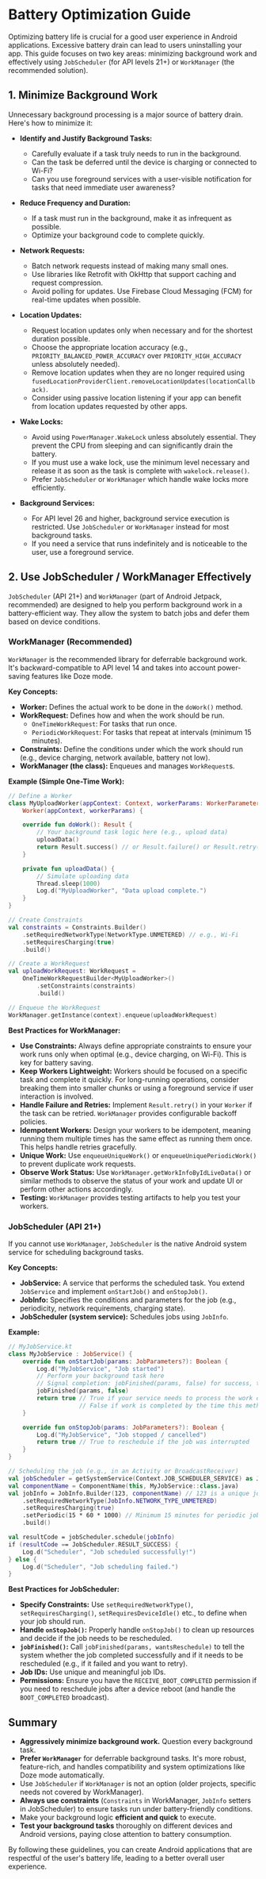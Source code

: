 # Battery Optimization Guide

Optimizing battery life is crucial for a good user experience in Android applications. Excessive battery drain can lead to users uninstalling your app. This guide focuses on two key areas: minimizing background work and effectively using `JobScheduler` (for API levels 21+) or `WorkManager` (the recommended solution).

## 1. Minimize Background Work

Unnecessary background processing is a major source of battery drain. Here's how to minimize it:

*   **Identify and Justify Background Tasks:**
    *   Carefully evaluate if a task truly needs to run in the background.
    *   Can the task be deferred until the device is charging or connected to Wi-Fi?
    *   Can you use foreground services with a user-visible notification for tasks that need immediate user awareness?

*   **Reduce Frequency and Duration:**
    *   If a task must run in the background, make it as infrequent as possible.
    *   Optimize your background code to complete quickly.

*   **Network Requests:**
    *   Batch network requests instead of making many small ones.
    *   Use libraries like Retrofit with OkHttp that support caching and request compression.
    *   Avoid polling for updates. Use Firebase Cloud Messaging (FCM) for real-time updates when possible.

*   **Location Updates:**
    *   Request location updates only when necessary and for the shortest duration possible.
    *   Choose the appropriate location accuracy (e.g., `PRIORITY_BALANCED_POWER_ACCURACY` over `PRIORITY_HIGH_ACCURACY` unless absolutely needed).
    *   Remove location updates when they are no longer required using `fusedLocationProviderClient.removeLocationUpdates(locationCallback)`.
    *   Consider using passive location listening if your app can benefit from location updates requested by other apps.

*   **Wake Locks:**
    *   Avoid using `PowerManager.WakeLock` unless absolutely essential. They prevent the CPU from sleeping and can significantly drain the battery.
    *   If you must use a wake lock, use the minimum level necessary and release it as soon as the task is complete with `wakelock.release()`.
    *   Prefer `JobScheduler` or `WorkManager` which handle wake locks more efficiently.

*   **Background Services:**
    *   For API level 26 and higher, background service execution is restricted. Use `JobScheduler` or `WorkManager` instead for most background tasks.
    *   If you need a service that runs indefinitely and is noticeable to the user, use a foreground service.

## 2. Use JobScheduler / WorkManager Effectively

`JobScheduler` (API 21+) and `WorkManager` (part of Android Jetpack, recommended) are designed to help you perform background work in a battery-efficient way. They allow the system to batch jobs and defer them based on device conditions.

### WorkManager (Recommended)

`WorkManager` is the recommended library for deferrable background work. It's backward-compatible to API level 14 and takes into account power-saving features like Doze mode.

**Key Concepts:**

*   **Worker:** Defines the actual work to be done in the `doWork()` method.
*   **WorkRequest:** Defines how and when the work should be run.
    *   `OneTimeWorkRequest`: For tasks that run once.
    *   `PeriodicWorkRequest`: For tasks that repeat at intervals (minimum 15 minutes).
*   **Constraints:** Define the conditions under which the work should run (e.g., device charging, network available, battery not low).
*   **WorkManager (the class):** Enqueues and manages `WorkRequest`s.

**Example (Simple One-Time Work):**

```kotlin
// Define a Worker
class MyUploadWorker(appContext: Context, workerParams: WorkerParameters) :
    Worker(appContext, workerParams) {

    override fun doWork(): Result {
        // Your background task logic here (e.g., upload data)
        uploadData()
        return Result.success() // or Result.failure() or Result.retry()
    }

    private fun uploadData() {
        // Simulate uploading data
        Thread.sleep(1000)
        Log.d("MyUploadWorker", "Data upload complete.")
    }
}

// Create Constraints
val constraints = Constraints.Builder()
    .setRequiredNetworkType(NetworkType.UNMETERED) // e.g., Wi-Fi
    .setRequiresCharging(true)
    .build()

// Create a WorkRequest
val uploadWorkRequest: WorkRequest =
    OneTimeWorkRequestBuilder<MyUploadWorker>()
        .setConstraints(constraints)
        .build()

// Enqueue the WorkRequest
WorkManager.getInstance(context).enqueue(uploadWorkRequest)
```

**Best Practices for WorkManager:**

*   **Use Constraints:** Always define appropriate constraints to ensure your work runs only when optimal (e.g., device charging, on Wi-Fi). This is key for battery saving.
*   **Keep Workers Lightweight:** Workers should be focused on a specific task and complete it quickly. For long-running operations, consider breaking them into smaller chunks or using a foreground service if user interaction is involved.
*   **Handle Failure and Retries:** Implement `Result.retry()` in your `Worker` if the task can be retried. `WorkManager` provides configurable backoff policies.
*   **Idempotent Workers:** Design your workers to be idempotent, meaning running them multiple times has the same effect as running them once. This helps handle retries gracefully.
*   **Unique Work:** Use `enqueueUniqueWork()` or `enqueueUniquePeriodicWork()` to prevent duplicate work requests.
*   **Observe Work Status:** Use `WorkManager.getWorkInfoByIdLiveData()` or similar methods to observe the status of your work and update UI or perform other actions accordingly.
*   **Testing:** `WorkManager` provides testing artifacts to help you test your workers.

### JobScheduler (API 21+)

If you cannot use `WorkManager`, `JobScheduler` is the native Android system service for scheduling background tasks.

**Key Concepts:**

*   **JobService:** A service that performs the scheduled task. You extend `JobService` and implement `onStartJob()` and `onStopJob()`.
*   **JobInfo:** Specifies the conditions and parameters for the job (e.g., periodicity, network requirements, charging state).
*   **JobScheduler (system service):** Schedules jobs using `JobInfo`.

**Example:**

```kotlin
// MyJobService.kt
class MyJobService : JobService() {
    override fun onStartJob(params: JobParameters?): Boolean {
        Log.d("MyJobService", "Job started")
        // Perform your background task here
        // Signal completion: jobFinished(params, false) for success, true to reschedule
        jobFinished(params, false)
        return true // True if your service needs to process the work on a separate thread.
                    // False if work is completed by the time this method returns.
    }

    override fun onStopJob(params: JobParameters?): Boolean {
        Log.d("MyJobService", "Job stopped / cancelled")
        return true // True to reschedule if the job was interrupted
    }
}

// Scheduling the job (e.g., in an Activity or BroadcastReceiver)
val jobScheduler = getSystemService(Context.JOB_SCHEDULER_SERVICE) as JobScheduler
val componentName = ComponentName(this, MyJobService::class.java)
val jobInfo = JobInfo.Builder(123, componentName) // 123 is a unique job ID
    .setRequiredNetworkType(JobInfo.NETWORK_TYPE_UNMETERED)
    .setRequiresCharging(true)
    .setPeriodic(15 * 60 * 1000) // Minimum 15 minutes for periodic jobs
    .build()

val resultCode = jobScheduler.schedule(jobInfo)
if (resultCode == JobScheduler.RESULT_SUCCESS) {
    Log.d("Scheduler", "Job scheduled successfully!")
} else {
    Log.d("Scheduler", "Job scheduling failed.")
}
```

**Best Practices for JobScheduler:**

*   **Specify Constraints:** Use `setRequiredNetworkType()`, `setRequiresCharging()`, `setRequiresDeviceIdle()` etc., to define when your job should run.
*   **Handle `onStopJob()`:** Properly handle `onStopJob()` to clean up resources and decide if the job needs to be rescheduled.
*   **`jobFinished()`:** Call `jobFinished(params, wantsReschedule)` to tell the system whether the job completed successfully and if it needs to be rescheduled (e.g., if it failed and you want to retry).
*   **Job IDs:** Use unique and meaningful job IDs.
*   **Permissions:** Ensure you have the `RECEIVE_BOOT_COMPLETED` permission if you need to reschedule jobs after a device reboot (and handle the `BOOT_COMPLETED` broadcast).

## Summary

*   **Aggressively minimize background work.** Question every background task.
*   **Prefer `WorkManager`** for deferrable background tasks. It's more robust, feature-rich, and handles compatibility and system optimizations like Doze mode automatically.
*   Use `JobScheduler` if `WorkManager` is not an option (older projects, specific needs not covered by WorkManager).
*   **Always use constraints** (`Constraints` in WorkManager, `JobInfo` setters in JobScheduler) to ensure tasks run under battery-friendly conditions.
*   Make your background logic **efficient and quick** to execute.
*   **Test your background tasks** thoroughly on different devices and Android versions, paying close attention to battery consumption.

By following these guidelines, you can create Android applications that are respectful of the user's battery life, leading to a better overall user experience.
